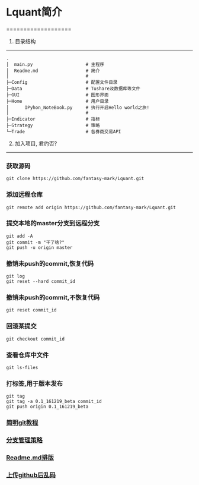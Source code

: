 # Lquant简介
===================
1. 目录结构
-------------------
    .
    │  main.py                    # 主程序
    │  Readme.md                  # 简介
    │                             #
    ├─Config                      # 配置文件目录
    ├─Data                        # Tushare及数据库等文件
    ├─GUI                         # 图形界面
    ├─Home                        # 用户目录
    │      IPyhon_NoteBook.py     # 执行开启Hello world之旅!
    │                             #
    ├─Indicator                   # 指标
    ├─Strategy                    # 策略
    └─Trade                       # 各券商交易API

2. 加入项目, 君约否?
-------------------
### 获取源码
    git clone https://github.com/fantasy-mark/Lquant.git

### 添加远程仓库
    git remote add origin https://github.com/fantasy-mark/Lquant.git

### 提交本地的master分支到远程分支
    git add -A
    git commit -m "干了啥?"
    git push -u origin master

### 撤销未push的commit,恢复代码
	git log
	git reset --hard commit_id
### 撤销未push的commit,不恢复代码
	git reset commit_id

### 回滚某提交
    git checkout commit_id

### 查看仓库中文件
	git ls-files

### 打标签,用于版本发布
	git tag
	git tag -a 0.1_161219_beta commit_id
	git push origin 0.1_161219_beta
	
### [简明git教程](http://www.cnblogs.com/schaepher/p/5561193.html)<br/>
### [分支管理策略](http://www.cnblogs.com/cnblogsfans/p/5075073.html)<br/>
### [Readme.md排版](http://mahua.jser.me/)<br/>
### [上传github后乱码](https://my.oschina.net/u/178116/blog/386095)<br/>
